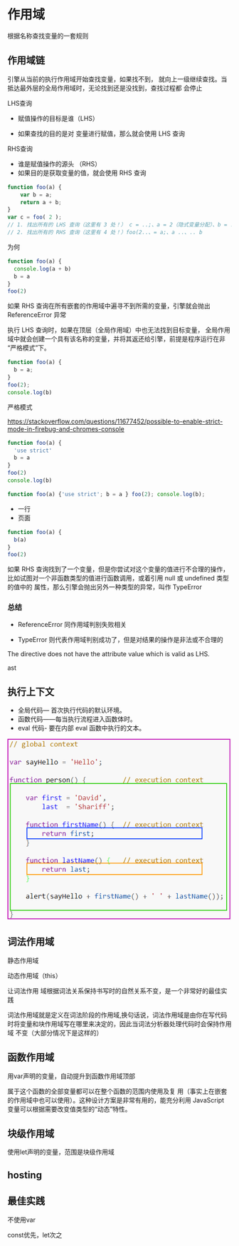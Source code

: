 # 作用域

根据名称查找变量的一套规则

## 作用域链

引擎从当前的执行作用域开始查找变量，如果找不到， 就向上一级继续查找。当抵达最外层的全局作用域时，无论找到还是没找到，查找过程都 会停止

LHS查询

- 赋值操作的目标是谁（LHS）

- 如果查找的目的是对 变量进行赋值，那么就会使用 LHS 查询

RHS查询

- 谁是赋值操作的源头 （RHS）
- 如果目的是获取变量的值，就会使用 RHS 查询

```js
function foo(a) {
	var b = a;
	return a + b;
}
var c = foo( 2 ); 
// 1. 找出所有的 LHS 查询（这里有 3 处！） c = ..;、a = 2（隐式变量分配）、b = .. 
// 2. 找出所有的 RHS 查询（这里有 4 处！）foo(2..、= a;、a ..、.. b
```



为何

```js
function foo(a) {
  console.log(a + b)
  b = a
}
foo(2)
```

如果 RHS 查询在所有嵌套的作用域中遍寻不到所需的变量，引擎就会抛出 ReferenceError 异常



执行 LHS 查询时，如果在顶层（全局作用域）中也无法找到目标变量， 全局作用域中就会创建一个具有该名称的变量，并将其返还给引擎，前提是程序运行在非 “严格模式”下。

```js
function foo(a) { 
  b = a; 
}
foo(2);
console.log(b)
```

严格模式

<https://stackoverflow.com/questions/11677452/possible-to-enable-strict-mode-in-firebug-and-chromes-console>

```js
function foo(a) {
  'use strict'
  b = a
}
foo(2)
console.log(b)
```



```js
function foo(a) {'use strict'; b = a } foo(2); console.log(b);
```

- 一行
- 页面

```js
function foo(a) {
  b(a)
}
foo(2)
```



如果 RHS 查询找到了一个变量，但是你尝试对这个变量的值进行不合理的操作， 比如试图对一个非函数类型的值进行函数调用，或着引用 null 或 undefined 类型的值中的 属性，那么引擎会抛出另外一种类型的异常，叫作 TypeError

### 总结

- ReferenceError 同作用域判别失败相关

- TypeError 则代表作用域判别成功了，但是对结果的操作是非法或不合理的



The directive does not have the attribute value which is valid as LHS.

ast

## 执行上下文

- 全局代码— 首次执行代码的默认环境。
- 函数代码——每当执行流程进入函数体时。
- eval 代码- 要在内部 eval 函数中执行的文本。

![img](./images/0_oXKqZjkURzEYXoSO.jpg)

## 词法作用域

静态作用域

动态作用域（this）

让词法作用 域根据词法关系保持书写时的自然关系不变，是一个非常好的最佳实践

词法作用域就是定义在词法阶段的作用域,换句话说，词法作用域是由你在写代码时将变量和块作用域写在哪里来决定的，因此当词法分析器处理代码时会保持作用域 不变（大部分情况下是这样的）

## 函数作用域

用var声明的变量，自动提升到函数作用域顶部

属于这个函数的全部变量都可以在整个函数的范围内使用及复 用（事实上在嵌套的作用域中也可以使用）。这种设计方案是非常有用的，能充分利用 JavaScript 变量可以根据需要改变值类型的“动态”特性。



## 块级作用域

使用let声明的变量，范围是块级作用域





## hosting



## 最佳实践

不使用var

const优先，let次之